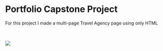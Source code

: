 <h1>Portfolio Capstone Project</h1>
<p>For this project I made a multi-page Travel Agency page using only HTML</p>
<a href="https://backusa920.github.io/Travel-Agency-Webpage/>

  <img src="assets/Screenshot.png" width="500">
</a>
<br><br>
<a href="https://backusa920.github.io/Travel-Agency-Blog/">
  <img src="https://dabuttonfactory.com/button.png?t=View+Project&f=Calibri-Bold&ts=18&tc=fff&hp=45&vp=20&w=134&h=38&c=11&bgt=unicolored&bgc=245c68&be=1">
</a>